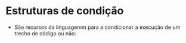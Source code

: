# Estruturas de condição

- São recursos da linguagemm para a condicionar a execução de um trecho de código ou não:

